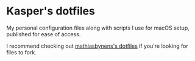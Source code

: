 # Kasper's dotfiles
My personal configuration files along with scripts I use for macOS setup, published for ease of access.

I recommend checking out [mathiasbynens's dotfiles](https://github.com/mathiasbynens/dotfiles) if you're looking for files to fork.
